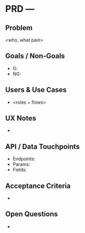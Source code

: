 # PRD — <Feature Name>

## Problem
<who, what pain>

## Goals / Non-Goals
- G: <goal>
- NG: <out of scope>

## Users & Use Cases
- <roles + flows>

## UX Notes
- <wireframes link or notes>

## API / Data Touchpoints
- Endpoints:
- Params:
- Fields:

## Acceptance Criteria
- <observable outcomes>

## Open Questions
- <list>
